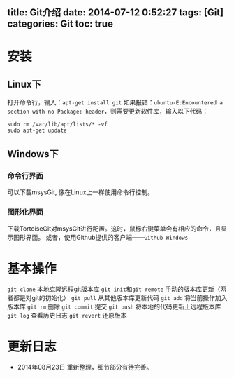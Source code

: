 title: Git介绍
date: 2014-07-12 0:52:27
tags: [Git]
categories: Git
toc: true
---
# 安装
## Linux下
打开命令行，输入：`apt-get install git`
如果报错：`ubuntu-E:Encountered a section with no Package: header`，则需要更新软件库，输入以下代码：
```
sudo rm /var/lib/apt/lists/* -vf
sudo apt-get update
```
## Windows下
### 命令行界面
可以下载msysGit,  像在Linux上一样使用命令行控制。
### 图形化界面
下载TortoiseGit对msysGit进行配置。这时，鼠标右键菜单会有相应的命令，且显示图形界面。
或者，使用Github提供的客户端——`Github Windows`

# 基本操作
`git clone` 本地克隆远程git版本库
`git init`和`git remote` 手动的版本库更新（两者都是对git的初始化）
`git pull` 从其他版本库更新代码
`git add` 将当前操作加入版本库
`git rm` 删除
`git commit` 提交
`git push` 将本地的代码更新上远程版本库
`git log` 查看历史日志
`git revert` 还原版本

# 更新日志
- 2014年08月23日 重新整理，细节部分有待完善。